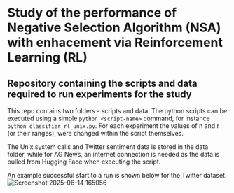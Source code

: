 ﻿# Study of the performance of Negative Selection Algorithm (NSA) with enhacement via Reinforcement Learning (RL)

## Repository containing the scripts and data required to run experiments for the study

This repo contains two folders - scripts and data. The python scripts can be executed using a simple `python <script-name>` command, for instance `python classifier_rl_unix.py`. For each experiment the values of n and r (or their ranges), were changed within the script themselves. 

The Unix system calls and Twitter sentiment data is stored in the data folder, while for AG News, an internet connection is needed as the data is pulled from Hugging Face when executing the script.

An example successful start to a run is shown below for the Twitter dataset.
![Screenshot 2025-06-14 165056](https://github.com/user-attachments/assets/8a372bc0-6968-4a5d-8d48-b5f37e18e04d)
